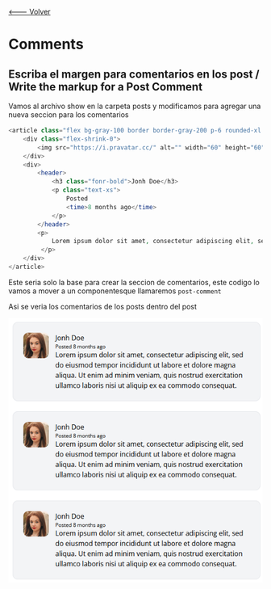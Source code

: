 [<--- Volver](/README.md)

# Comments

## Escriba el margen para comentarios en los post / Write the markup for a Post Comment

Vamos al archivo show en la carpeta posts y modificamos para agregar una nueva seccion para los comentarios

```php
<article class="flex bg-gray-100 border border-gray-200 p-6 rounded-xl space-x-4">
    <div class="flex-shrink-0">
        <img src="https://i.pravatar.cc/" alt="" width="60" height="60" class="rounded-xl">
    </div>
    <div>
        <header>
            <h3 class="fonr-bold">Jonh Doe</h3>
            <p class="text-xs">
                Posted
                <time>8 months ago</time>
            </p>
        </header>
        <p>
            Lorem ipsum dolor sit amet, consectetur adipiscing elit, sed do eiusmod tempor incididunt ut labore et dolore magna aliqua. Ut enim ad minim veniam, quis nostrud exercitation ullamco laboris nisi ut aliquip ex ea commodo consequat.
         </p>
    </div>
</article>
```

Este seria solo la base para crear la seccion de comentarios, este codigo lo vamos a mover a un componentesque llamaremos `post-comment`

Asi se veria los comentarios de los posts dentro del post

![Alt text](image.png)

## 
